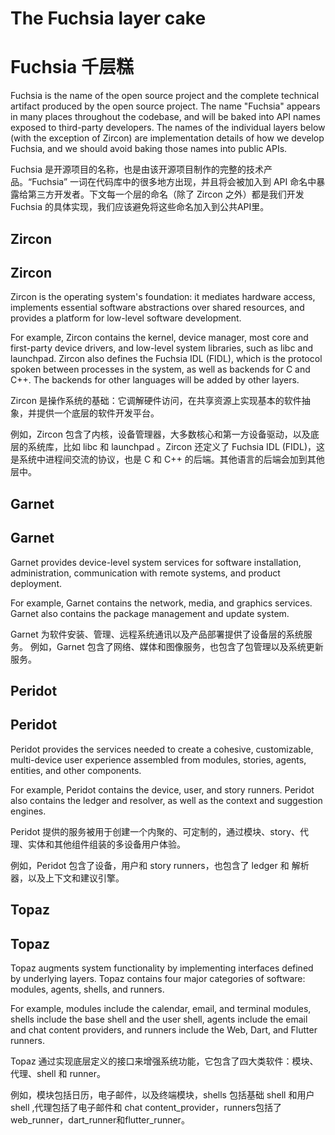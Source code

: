 # The Fuchsia layer cake
# Fuchsia 千层糕

Fuchsia is the name of the open source project and the complete technical
artifact produced by the open source project. The name "Fuchsia" appears in many
places throughout the codebase, and will be baked into API names exposed to
third-party developers. The names of the individual layers below (with the
exception of Zircon) are implementation details of how we develop Fuchsia, and
we should avoid baking those names into public APIs.

Fuchsia 是开源项目的名称，也是由该开源项目制作的完整的技术产品。“Fuchsia” 一词在代码库中的很多地方出现，并且将会被加入到 API 命名中暴露给第三方开发者。下文每一个层的命名（除了 Zircon 之外）都是我们开发 Fuchsia 的具体实现，我们应该避免将这些命名加入到公共API里。

## Zircon
## Zircon


Zircon is the operating system's foundation: it mediates hardware access,
implements essential software abstractions over shared resources, and provides a
platform for low-level software development.

For example, Zircon contains the kernel, device manager, most core and
first-party device drivers, and low-level system libraries, such as libc and
launchpad. Zircon also defines the Fuchsia IDL (FIDL), which is the protocol
spoken between processes in the system, as well as backends for C and C++. The
backends for other languages will be added by other layers.

Zircon 是操作系统的基础：它调解硬件访问，在共享资源上实现基本的软件抽象，并提供一个底层的软件开发平台。

例如，Zircon 包含了内核，设备管理器，大多数核心和第一方设备驱动，以及底层的系统库，比如 libc 和 launchpad 。Zircon 还定义了 Fuchsia IDL (FIDL)，这是系统中进程间交流的协议，也是 C 和 C++ 的后端。其他语言的后端会加到其他层中。

## Garnet
## Garnet


Garnet provides device-level system services for software installation,
administration, communication with remote systems, and product deployment.

For example, Garnet contains the network, media, and graphics services. Garnet
also contains the package management and update system.

Garnet 为软件安装、管理、远程系统通讯以及产品部署提供了设备层的系统服务。
例如，Garnet 包含了网络、媒体和图像服务，也包含了包管理以及系统更新服务。

## Peridot
## Peridot


Peridot provides the services needed to create a cohesive, customizable,
multi-device user experience assembled from modules, stories, agents, entities,
and other components.

For example, Peridot contains the device, user, and story runners. Peridot also
contains the ledger and resolver, as well as the context and suggestion engines.

Peridot 提供的服务被用于创建一个内聚的、可定制的，通过模块、story、代理、实体和其他组件组装的多设备用户体验。

例如，Peridot 包含了设备，用户和 story runners，也包含了 ledger 和 解析器，以及上下文和建议引擎。

## Topaz
## Topaz


Topaz augments system functionality by implementing interfaces defined by
underlying layers. Topaz contains four major categories of software: modules,
agents, shells, and runners.

For example, modules include the calendar, email, and terminal modules, shells
include the base shell and the user shell, agents include the email and chat
content providers, and runners include the Web, Dart, and Flutter runners.

Topaz 通过实现底层定义的接口来增强系统功能，它包含了四大类软件：模块、代理、shell 和 runner。

例如，模块包括日历，电子邮件，以及终端模块，shells 包括基础 shell 和用户 shell ,代理包括了电子邮件和 chat content_provider，runners包括了 web_runner，dart_runner和flutter_runner。
